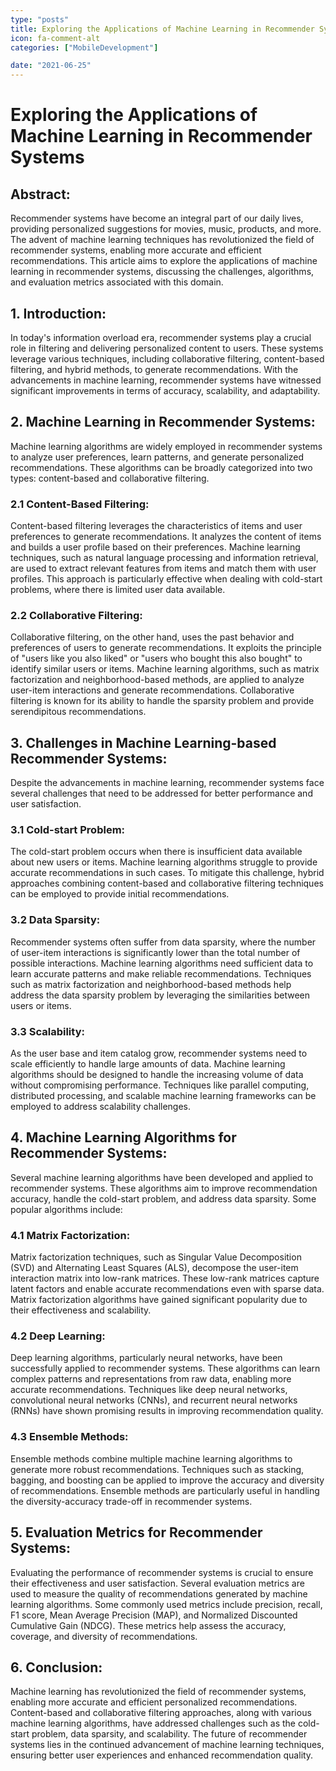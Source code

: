 ```yaml
---
type: "posts"
title: Exploring the Applications of Machine Learning in Recommender Systems
icon: fa-comment-alt
categories: ["MobileDevelopment"]

date: "2021-06-25"
---
```




# Exploring the Applications of Machine Learning in Recommender Systems

## Abstract:
Recommender systems have become an integral part of our daily lives, providing personalized suggestions for movies, music, products, and more. The advent of machine learning techniques has revolutionized the field of recommender systems, enabling more accurate and efficient recommendations. This article aims to explore the applications of machine learning in recommender systems, discussing the challenges, algorithms, and evaluation metrics associated with this domain.

## 1. Introduction:
In today's information overload era, recommender systems play a crucial role in filtering and delivering personalized content to users. These systems leverage various techniques, including collaborative filtering, content-based filtering, and hybrid methods, to generate recommendations. With the advancements in machine learning, recommender systems have witnessed significant improvements in terms of accuracy, scalability, and adaptability.

## 2. Machine Learning in Recommender Systems:
Machine learning algorithms are widely employed in recommender systems to analyze user preferences, learn patterns, and generate personalized recommendations. These algorithms can be broadly categorized into two types: content-based and collaborative filtering.

### 2.1 Content-Based Filtering:
Content-based filtering leverages the characteristics of items and user preferences to generate recommendations. It analyzes the content of items and builds a user profile based on their preferences. Machine learning techniques, such as natural language processing and information retrieval, are used to extract relevant features from items and match them with user profiles. This approach is particularly effective when dealing with cold-start problems, where there is limited user data available.

### 2.2 Collaborative Filtering:
Collaborative filtering, on the other hand, uses the past behavior and preferences of users to generate recommendations. It exploits the principle of "users like you also liked" or "users who bought this also bought" to identify similar users or items. Machine learning algorithms, such as matrix factorization and neighborhood-based methods, are applied to analyze user-item interactions and generate recommendations. Collaborative filtering is known for its ability to handle the sparsity problem and provide serendipitous recommendations.

## 3. Challenges in Machine Learning-based Recommender Systems:
Despite the advancements in machine learning, recommender systems face several challenges that need to be addressed for better performance and user satisfaction.

### 3.1 Cold-start Problem:
The cold-start problem occurs when there is insufficient data available about new users or items. Machine learning algorithms struggle to provide accurate recommendations in such cases. To mitigate this challenge, hybrid approaches combining content-based and collaborative filtering techniques can be employed to provide initial recommendations.

### 3.2 Data Sparsity:
Recommender systems often suffer from data sparsity, where the number of user-item interactions is significantly lower than the total number of possible interactions. Machine learning algorithms need sufficient data to learn accurate patterns and make reliable recommendations. Techniques such as matrix factorization and neighborhood-based methods help address the data sparsity problem by leveraging the similarities between users or items.

### 3.3 Scalability:
As the user base and item catalog grow, recommender systems need to scale efficiently to handle large amounts of data. Machine learning algorithms should be designed to handle the increasing volume of data without compromising performance. Techniques like parallel computing, distributed processing, and scalable machine learning frameworks can be employed to address scalability challenges.

## 4. Machine Learning Algorithms for Recommender Systems:
Several machine learning algorithms have been developed and applied to recommender systems. These algorithms aim to improve recommendation accuracy, handle the cold-start problem, and address data sparsity. Some popular algorithms include:

### 4.1 Matrix Factorization:
Matrix factorization techniques, such as Singular Value Decomposition (SVD) and Alternating Least Squares (ALS), decompose the user-item interaction matrix into low-rank matrices. These low-rank matrices capture latent factors and enable accurate recommendations even with sparse data. Matrix factorization algorithms have gained significant popularity due to their effectiveness and scalability.

### 4.2 Deep Learning:
Deep learning algorithms, particularly neural networks, have been successfully applied to recommender systems. These algorithms can learn complex patterns and representations from raw data, enabling more accurate recommendations. Techniques like deep neural networks, convolutional neural networks (CNNs), and recurrent neural networks (RNNs) have shown promising results in improving recommendation quality.

### 4.3 Ensemble Methods:
Ensemble methods combine multiple machine learning algorithms to generate more robust recommendations. Techniques such as stacking, bagging, and boosting can be applied to improve the accuracy and diversity of recommendations. Ensemble methods are particularly useful in handling the diversity-accuracy trade-off in recommender systems.

## 5. Evaluation Metrics for Recommender Systems:
Evaluating the performance of recommender systems is crucial to ensure their effectiveness and user satisfaction. Several evaluation metrics are used to measure the quality of recommendations generated by machine learning algorithms. Some commonly used metrics include precision, recall, F1 score, Mean Average Precision (MAP), and Normalized Discounted Cumulative Gain (NDCG). These metrics help assess the accuracy, coverage, and diversity of recommendations.

## 6. Conclusion:
Machine learning has revolutionized the field of recommender systems, enabling more accurate and efficient personalized recommendations. Content-based and collaborative filtering approaches, along with various machine learning algorithms, have addressed challenges such as the cold-start problem, data sparsity, and scalability. The future of recommender systems lies in the continued advancement of machine learning techniques, ensuring better user experiences and enhanced recommendation quality.